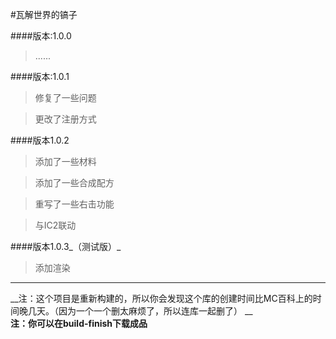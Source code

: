 ﻿#瓦解世界的镐子

####版本:1.0.0
>......

####版本:1.0.1
>修复了一些问题

>更改了注册方式

####版本1.0.2

>添加了一些材料

>添加了一些合成配方

>重写了一些右击功能

>与IC2联动

####版本1.0.3_（测试版）_
>添加渲染

----------

__注：这个项目是重新构建的，所以你会发现这个库的创建时间比MC百科上的时间晚几天。（因为一个一个删太麻烦了，所以连库一起删了） __  
__注：你可以在build-finish下载成品__